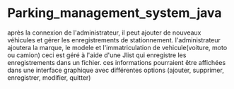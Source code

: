 # Parking_management_system_java
après la connexion de l'administrateur, il peut ajouter de nouveaux véhicules et gérer les enregistrements de stationnement. l'administrateur ajoutera la marque, le modele et l'immatriculation de vehicule(voiture, moto ou camion) ceci est géré à l'aide d'une Jlist qui enregistre les enregistrements dans un fichier. ces informations pourraient être affichées dans une interface graphique avec différentes options (ajouter, supprimer, enregistrer, modifier, quitter)
